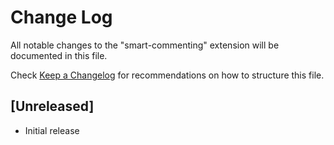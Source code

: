 # Change Log

All notable changes to the "smart-commenting" extension will be documented in this file.

Check [Keep a Changelog](http://keepachangelog.com/) for recommendations on how to structure this file.

## [Unreleased]

- Initial release